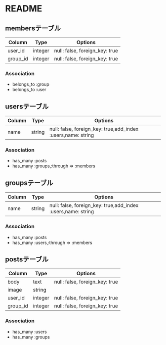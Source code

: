 # README

## membersテーブル
|Column|Type|Options|
|------|----|-------|
|user_id|integer|null: false, foreign_key: true|
|group_id|integer|null: false, foreign_key: true|

### Association
- belongs_to :group
- belongs_to :user

## usersテーブル
|Column|Type|Options|
|------|----|-------|
|name|string|null: false, foreign_key: true,add_index :users,name: string|

### Association
- has_many :posts
- has_many :groups,:through => :members

## groupsテーブル
|Column|Type|Options|
|------|----|-------|
|name|string|null: false, foreign_key: true,add_index :users,name: string|

### Association
- has_many :posts
- has_many :users,:through => :members

## postsテーブル
|Column|Type|Options|
|------|----|-------|
|body|text|null: false, foreign_key: true|
|image|string|
|user_id|integer|null: false, foreign_key: true|
|group_id|integer|null: false, foreign_key: true|

### Association
- has_many :users
- has_many :groups

